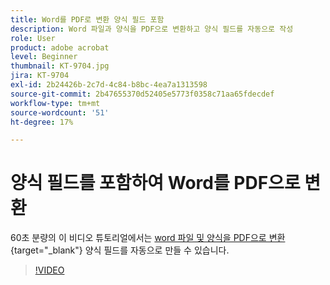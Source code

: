 ```yaml
---
title: Word를 PDF로 변환 양식 필드 포함
description: Word 파일과 양식을 PDF으로 변환하고 양식 필드를 자동으로 작성
role: User
product: adobe acrobat
level: Beginner
thumbnail: KT-9704.jpg
jira: KT-9704
exl-id: 2b24426b-2c7d-4c84-b8bc-4ea7a1313598
source-git-commit: 2b47655370d52405e5773f0358c71aa65fdecdef
workflow-type: tm+mt
source-wordcount: '51'
ht-degree: 17%

---
```


# 양식 필드를 포함하여 Word를 PDF으로 변환

60초 분량의 이 비디오 튜토리얼에서는 [word 파일 및 양식을 PDF으로 변환](https://www.adobe.com/acrobat/online/word-to-pdf.html){target="_blank"} 양식 필드를 자동으로 만들 수 있습니다.

>[!VIDEO](https://video.tv.adobe.com/v/340082?quality=12&learn=on&hidetitle=true)
